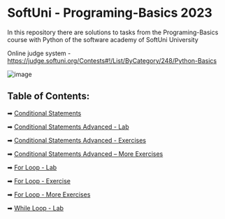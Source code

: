 # SoftUni - Programing-Basics 2023
In this repository there are solutions to tasks from the Programing-Basics course with Python of the software academy of SoftUni University

Online judge system - https://judge.softuni.org/Contests#!/List/ByCategory/248/Python-Basics


![image](https://user-images.githubusercontent.com/68993494/185683680-bcfefe65-88fb-4192-b0b2-ff9130c39487.png)

## Table of Contents:
➡ [Conditional Statements]( https://github.com/GeorgiDN/Programing-Basics/tree/main/Conditional%20Statements%20)

➡ [Conditional Statements Advanced - Lab](https://github.com/GeorgiDN/Programing-Basics/tree/main/Conditional%20Statements%20-%20Advanced)

➡ [Conditional Statements Advanced - Exercises]( https://github.com/GeorgiDN/Programing-Basics/tree/main/Conditional%20Statements%20%20Advanced%20-%20Exercise)

➡ [Conditional Statements Advanced – More Exercises]( https://github.com/GeorgiDN/Programing-Basics/tree/main/Conditional%20Statements%20%20Advanced%20-%20More%20Exercises)

➡ [For Loop - Lab](https://github.com/GeorgiDN/Programing-Basics/tree/main/For%20Loop%20-%20Lab)

➡ [For Loop - Exercise](https://github.com/GeorgiDN/Programing-Basics/tree/main/For%20Loop%20-%20Exercise)

➡ [For Loop - More Exercises](https://github.com/GeorgiDN/Programing-Basics/tree/main/For%20Loop%20-%20More%20Exercises)

➡ [While Loop - Lab](https://github.com/GeorgiDN/Programing-Basics/tree/main/While%20Loop%20-%20Lab)
